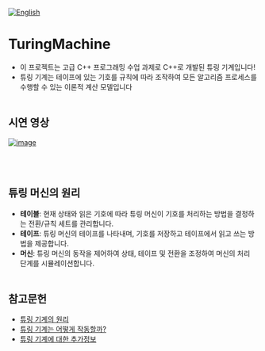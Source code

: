 [![English](https://img.shields.io/badge/lang-English-blue.svg)](https://github.com/juho-creator/TuringMachine/blob/main/README.md)

# TuringMachine
- 이 프로젝트는 고급 C++ 프로그래밍 수업 과제로 C++로 개발된 튜링 기계입니다!
- 튜링 기계는 테이프에 있는 기호를 규칙에 따라 조작하여 모든 알고리즘 프로세스를 수행할 수 있는 이론적 계산 모델입니다
</br></br>

## 시연 영상
[![image](https://github.com/juho-creator/TuringMachine/assets/72856990/191f2eda-9f81-4024-9b51-d4a4926f4478)
](https://www.youtube.com/watch?v=EPcrqpMgBgA)

</br></br>

## 튜링 머신의 원리
- **테이블**: 현재 상태와 읽은 기호에 따라 튜링 머신이 기호를 처리하는 방법을 결정하는 전환/규칙 세트를 관리합니다.
- **테이프**: 튜링 머신의 테이프를 나타내며, 기호를 저장하고 테이프에서 읽고 쓰는 방법을 제공합니다.
- **머신**: 튜링 머신의 동작을 제어하여 상태, 테이프 및 전환을 조정하여 머신의 처리 단계를 시뮬레이션합니다.
</br></br>


## 참고문헌
- [튜링 기계의 원리](https://www.youtube.com/watch?v=gJQTFhkhwPA)
- [튜링 기계는 어떻게 작동할까?](https://www.youtube.com/watch?v=28pnk2JIBSE)
- [튜링 기계에 대한 추가정보](https://plato.stanford.edu/entries/turing-machine/)

